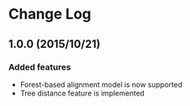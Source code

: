 # Change Log

## 1.0.0 (2015/10/21)

### Added features
- Forest-based alignment model is now supported
- Tree distance feature is implemented
